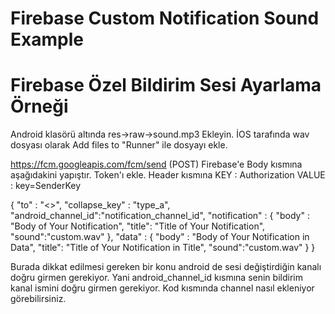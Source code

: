 # Firebase Custom Notification Sound Example
# Firebase Özel Bildirim Sesi Ayarlama Örneği

Android klasörü altında res->raw->sound.mp3 Ekleyin.
İOS tarafında wav dosyası olarak Add files to "Runner" ile dosyayı ekle.

https://fcm.googleapis.com/fcm/send (POST)
Firebase'e Body kısmına aşağıdakini yapıştır. Token'ı ekle.
Header kısmına 
  KEY : Authorization
  VALUE : key=SenderKey

{
 "to" : "<<token>>",
 "collapse_key" : "type_a",
  "android_channel_id":"notification_channel_id",
 "notification" : {
     "body" : "Body of Your Notification",
     "title": "Title of Your Notification",
      "sound":"custom.wav"
 },
 "data" : {
     "body" : "Body of Your Notification in Data",
     "title": "Title of Your Notification in Title",
     "sound":"custom.wav"
 }
}

  Burada dikkat edilmesi gereken bir konu android de sesi değiştirdiğin kanalı doğru girmen gerekiyor. Yani android_channel_id kısmına senin bildirim kanal ismini doğru girmen gerekiyor. Kod kısmında channel nasıl ekleniyor görebilirsiniz.
